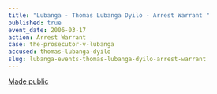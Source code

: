 ```yaml
---
title: "Lubanga - Thomas Lubanga Dyilo - Arrest Warrant "
published: true
event_date: 2006-03-17
action: Arrest Warrant
case: the-prosecutor-v-lubanga
accused: thomas-lubanga-dyilo
slug: lubanga-events-thomas-lubanga-dyilo-arrest-warrant
---
```


[Made public](http://www.icc-cpi.int/iccdocs/doc/doc236258.pdf)

